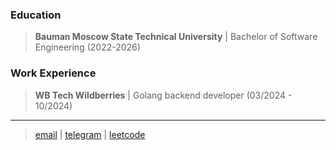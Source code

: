 ### Education
> **Bauman Moscow State Technical University** | Bachelor of Software Engineering (2022-2026)

### Work Experience
> **WB Tech Wildberries** | Golang backend developer (03/2024 - 10/2024)

---
> [email](mailto:gavrilyuk.v11@gmail.com) | [telegram](https://t.me/wflyyyy) | [leetcode](https://leetcode.com/haha_classic/)
